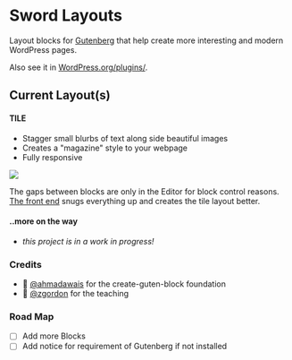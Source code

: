 # Sword Layouts

Layout blocks for [Gutenberg](https://wordpress.org/plugins/gutenberg/) that help create more interesting and modern WordPress pages.

Also see it in [WordPress.org/plugins/](https://wordpress.org/plugins/sword-layouts/).

## Current Layout(s)

#### TILE

* Stagger small blurbs of text along side beautiful images
* Creates a "magazine" style to your webpage
* Fully responsive

![](https://raw.githubusercontent.com/davidsword/sword-layouts/master/screenshot-2.gif)

The gaps between blocks are only in the Editor for block control reasons. [The front end](https://raw.githubusercontent.com/davidsword/sword-layouts/master/screenshot-1.gif) snugs everything up and creates the tile layout better.

#### ..more on the way

* _this project is in a work in progress!_


### Credits

 - 🙏 [@ahmadawais](https://github.com/ahmadawais/create-guten-block) for the create-guten-block foundation
 - 🙏 [@zgordon](https://gutenberg.courses/development/) for the teaching


### Road Map

- [ ] Add more Blocks
- [ ] Add notice for requirement of Gutenberg if not installed
